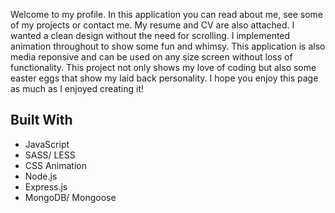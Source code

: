 
Welcome to my profile. In this application you can read about me, see some of my projects or contact me. My resume and CV are also attached. I wanted a clean design without the need for scrolling. I implemented animation throughout to show some fun and whimsy. This application is also media reponsive and can be used on any size screen without loss of functionality. This project not only shows my love of coding but also some easter eggs that show my laid back personality. I hope you enjoy this page as much as I enjoyed creating it!

## Built With
  * JavaScript
  * SASS/ LESS
  * CSS Animation
  * Node.js
  * Express.js
  * MongoDB/ Mongoose
  
